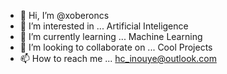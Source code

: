 - 👋 Hi, I’m @xoberoncs
- 👀 I’m interested in ... Artificial Inteligence
- 🌱 I’m currently learning ... Machine Learning
- 💞️ I’m looking to collaborate on ... Cool Projects
- 📫 How to reach me ... hc_inouye@outlook.com

<!---
xoberoncs/xoberoncs is a ✨ special ✨ repository because its `README.md` (this file) appears on your GitHub profile.
You can click the Preview link to take a look at your changes.
--->
